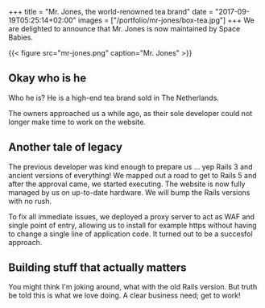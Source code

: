 +++
title = "Mr. Jones, the world-renowned tea brand"
date = "2017-09-19T05:25:14+02:00"
images = ["/portfolio/mr-jones/box-tea.jpg"]
+++
We are delighted to announce that Mr. Jones is now maintained by Space Babies.
<!--more-->

{{< figure src="mr-jones.png" caption="Mr. Jones" >}}

## Okay who is he
Who he is? He is a high-end tea brand sold in The Netherlands.

The owners approached us a while ago, as their sole developer could not longer
make time to work on the website.

## Another tale of legacy
The previous developer was kind enough to prepare us ... yep Rails 3 and ancient
versions of everything! We mapped out a road to get to Rails 5 and after the
approval came, we started executing. The website is now fully managed by us on
up-to-date hardware. We will bump the Rails versions with no rush.

To fix all immediate issues, we deployed a proxy server to act as WAF and single
point of entry, allowing us to install for example https without having to change
a single line of application code. It turned out to be a succesfol approach.

## Building stuff that actually matters
You might think I'm joking around, what with the old Rails version. But truth
be told this is what we love doing. A clear business need; get to work!

